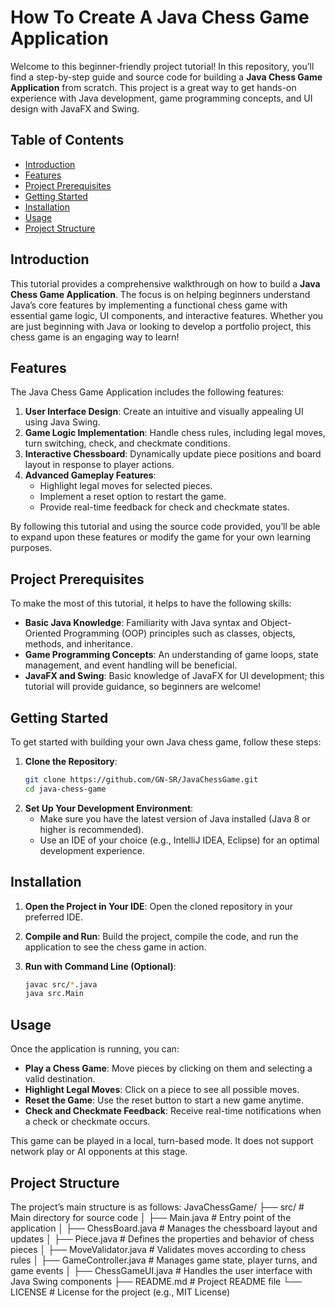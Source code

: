 # How To Create A Java Chess Game Application

Welcome to this beginner-friendly project tutorial! In this repository, you’ll find a step-by-step guide and source code for building a **Java Chess Game Application** from scratch. This project is a great way to get hands-on experience with Java development, game programming concepts, and UI design with JavaFX and Swing.

## Table of Contents

- [Introduction](#introduction)
- [Features](#features)
- [Project Prerequisites](#project-prerequisites)
- [Getting Started](#getting-started)
- [Installation](#installation)
- [Usage](#usage)
- [Project Structure](#project-structure)


## Introduction

This tutorial provides a comprehensive walkthrough on how to build a **Java Chess Game Application**. The focus is on helping beginners understand Java’s core features by implementing a functional chess game with essential game logic, UI components, and interactive features. Whether you are just beginning with Java or looking to develop a portfolio project, this chess game is an engaging way to learn!

## Features

The Java Chess Game Application includes the following features:

1. **User Interface Design**: Create an intuitive and visually appealing UI using Java Swing.
2. **Game Logic Implementation**: Handle chess rules, including legal moves, turn switching, check, and checkmate conditions.
3. **Interactive Chessboard**: Dynamically update piece positions and board layout in response to player actions.
4. **Advanced Gameplay Features**:
   - Highlight legal moves for selected pieces.
   - Implement a reset option to restart the game.
   - Provide real-time feedback for check and checkmate states.

By following this tutorial and using the source code provided, you’ll be able to expand upon these features or modify the game for your own learning purposes.

## Project Prerequisites

To make the most of this tutorial, it helps to have the following skills:

- **Basic Java Knowledge**: Familiarity with Java syntax and Object-Oriented Programming (OOP) principles such as classes, objects, methods, and inheritance.
- **Game Programming Concepts**: An understanding of game loops, state management, and event handling will be beneficial.
- **JavaFX and Swing**: Basic knowledge of JavaFX for UI development; this tutorial will provide guidance, so beginners are welcome!

## Getting Started

To get started with building your own Java chess game, follow these steps:

1. **Clone the Repository**:
    ```bash
    git clone https://github.com/GN-SR/JavaChessGame.git
    cd java-chess-game
    ```
2. **Set Up Your Development Environment**:
   - Make sure you have the latest version of Java installed (Java 8 or higher is recommended).
   - Use an IDE of your choice (e.g., IntelliJ IDEA, Eclipse) for an optimal development experience.

## Installation

1. **Open the Project in Your IDE**: 
   Open the cloned repository in your preferred IDE.
   
2. **Compile and Run**: 
   Build the project, compile the code, and run the application to see the chess game in action.

3. **Run with Command Line (Optional)**:
    ```bash
    javac src/*.java
    java src.Main
    ```

## Usage

Once the application is running, you can:

- **Play a Chess Game**: Move pieces by clicking on them and selecting a valid destination.
- **Highlight Legal Moves**: Click on a piece to see all possible moves.
- **Reset the Game**: Use the reset button to start a new game anytime.
- **Check and Checkmate Feedback**: Receive real-time notifications when a check or checkmate occurs.

This game can be played in a local, turn-based mode. It does not support network play or AI opponents at this stage.

## Project Structure

The project’s main structure is as follows:
JavaChessGame/
├── src/                       # Main directory for source code
│   ├── Main.java              # Entry point of the application
│   ├── ChessBoard.java        # Manages the chessboard layout and updates
│   ├── Piece.java             # Defines the properties and behavior of chess pieces
│   ├── MoveValidator.java     # Validates moves according to chess rules
│   ├── GameController.java    # Manages game state, player turns, and game events
│   ├── ChessGameUI.java        # Handles the user interface with Java Swing components
├── README.md                  # Project README file
└── LICENSE                    # License for the project (e.g., MIT License)

